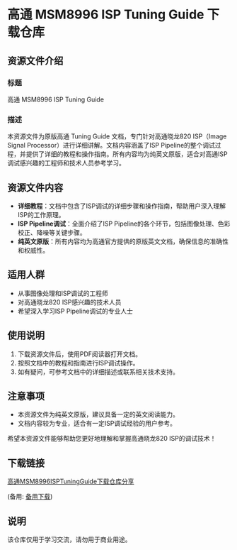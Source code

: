 # 高通 MSM8996 ISP Tuning Guide 下载仓库

## 资源文件介绍

### 标题
高通 MSM8996 ISP Tuning Guide

### 描述
本资源文件为原版高通 Tuning Guide 文档，专门针对高通晓龙820 ISP（Image Signal Processor）进行详细讲解。文档内容涵盖了ISP Pipeline的整个调试过程，并提供了详细的教程和操作指南。所有内容均为纯英文原版，适合对高通ISP调试感兴趣的工程师和技术人员参考学习。

## 资源文件内容

- **详细教程**：文档中包含了ISP调试的详细步骤和操作指南，帮助用户深入理解ISP的工作原理。
- **ISP Pipeline调试**：全面介绍了ISP Pipeline的各个环节，包括图像处理、色彩校正、降噪等关键步骤。
- **纯英文原版**：所有内容均为高通官方提供的原版英文文档，确保信息的准确性和权威性。

## 适用人群

- 从事图像处理和ISP调试的工程师
- 对高通晓龙820 ISP感兴趣的技术人员
- 希望深入学习ISP Pipeline调试的专业人士

## 使用说明

1. 下载资源文件后，使用PDF阅读器打开文档。
2. 按照文档中的教程和指南进行ISP调试操作。
3. 如有疑问，可参考文档中的详细描述或联系相关技术支持。

## 注意事项

- 本资源文件为纯英文原版，建议具备一定的英文阅读能力。
- 文档内容较为专业，适合有一定ISP调试经验的用户参考。

希望本资源文件能够帮助您更好地理解和掌握高通晓龙820 ISP的调试技术！

## 下载链接
[高通MSM8996ISPTuningGuide下载仓库分享](https://pan.quark.cn/s/a202ffeca053) 

(备用: [备用下载](https://pan.baidu.com/s/1k-l8Vr8t_ZSjz14DnW9EYA?pwd=1234))

## 说明

该仓库仅用于学习交流，请勿用于商业用途。
